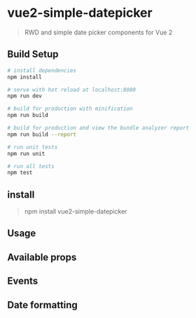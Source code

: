 # vue2-simple-datepicker

> RWD and simple date picker components for Vue 2

## Build Setup

``` bash
# install dependencies
npm install

# serve with hot reload at localhost:8080
npm run dev

# build for production with minification
npm run build

# build for production and view the bundle analyzer report
npm run build --report

# run unit tests
npm run unit

# run all tests
npm test
```

## install
> npm install vue2-simple-datepicker

## Usage

## Available props

## Events

## Date formatting
